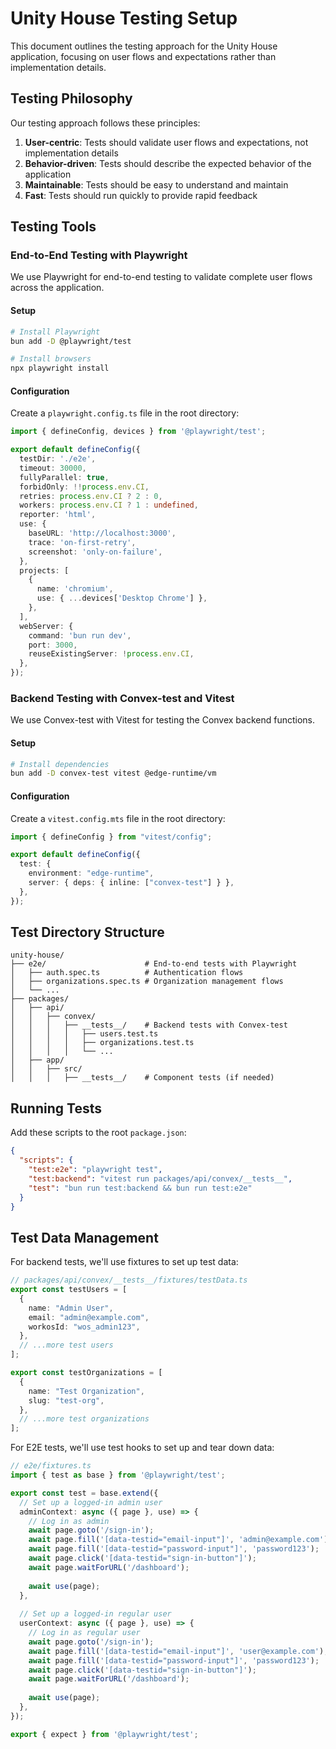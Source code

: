 # Unity House Testing Setup

This document outlines the testing approach for the Unity House application, focusing on user flows and expectations rather than implementation details.

## Testing Philosophy

Our testing approach follows these principles:

1. **User-centric**: Tests should validate user flows and expectations, not implementation details
2. **Behavior-driven**: Tests should describe the expected behavior of the application
3. **Maintainable**: Tests should be easy to understand and maintain
4. **Fast**: Tests should run quickly to provide rapid feedback

## Testing Tools

### End-to-End Testing with Playwright

We use Playwright for end-to-end testing to validate complete user flows across the application.

#### Setup

```bash
# Install Playwright
bun add -D @playwright/test

# Install browsers
npx playwright install
```

#### Configuration

Create a `playwright.config.ts` file in the root directory:

```typescript
import { defineConfig, devices } from '@playwright/test';

export default defineConfig({
  testDir: './e2e',
  timeout: 30000,
  fullyParallel: true,
  forbidOnly: !!process.env.CI,
  retries: process.env.CI ? 2 : 0,
  workers: process.env.CI ? 1 : undefined,
  reporter: 'html',
  use: {
    baseURL: 'http://localhost:3000',
    trace: 'on-first-retry',
    screenshot: 'only-on-failure',
  },
  projects: [
    {
      name: 'chromium',
      use: { ...devices['Desktop Chrome'] },
    },
  ],
  webServer: {
    command: 'bun run dev',
    port: 3000,
    reuseExistingServer: !process.env.CI,
  },
});
```

### Backend Testing with Convex-test and Vitest

We use Convex-test with Vitest for testing the Convex backend functions.

#### Setup

```bash
# Install dependencies
bun add -D convex-test vitest @edge-runtime/vm
```

#### Configuration

Create a `vitest.config.mts` file in the root directory:

```typescript
import { defineConfig } from "vitest/config";

export default defineConfig({
  test: {
    environment: "edge-runtime",
    server: { deps: { inline: ["convex-test"] } },
  },
});
```

## Test Directory Structure

```
unity-house/
├── e2e/                      # End-to-end tests with Playwright
│   ├── auth.spec.ts          # Authentication flows
│   ├── organizations.spec.ts # Organization management flows
│   └── ...
├── packages/
│   ├── api/
│   │   ├── convex/
│   │   │   ├── __tests__/    # Backend tests with Convex-test
│   │   │   │   ├── users.test.ts
│   │   │   │   ├── organizations.test.ts
│   │   │   │   └── ...
│   ├── app/
│   │   ├── src/
│   │   │   ├── __tests__/    # Component tests (if needed)
```

## Running Tests

Add these scripts to the root `package.json`:

```json
{
  "scripts": {
    "test:e2e": "playwright test",
    "test:backend": "vitest run packages/api/convex/__tests__",
    "test": "bun run test:backend && bun run test:e2e"
  }
}
```

## Test Data Management

For backend tests, we'll use fixtures to set up test data:

```typescript
// packages/api/convex/__tests__/fixtures/testData.ts
export const testUsers = [
  {
    name: "Admin User",
    email: "admin@example.com",
    workosId: "wos_admin123",
  },
  // ...more test users
];

export const testOrganizations = [
  {
    name: "Test Organization",
    slug: "test-org",
  },
  // ...more test organizations
];
```

For E2E tests, we'll use test hooks to set up and tear down data:

```typescript
// e2e/fixtures.ts
import { test as base } from '@playwright/test';

export const test = base.extend({
  // Set up a logged-in admin user
  adminContext: async ({ page }, use) => {
    // Log in as admin
    await page.goto('/sign-in');
    await page.fill('[data-testid="email-input"]', 'admin@example.com');
    await page.fill('[data-testid="password-input"]', 'password123');
    await page.click('[data-testid="sign-in-button"]');
    await page.waitForURL('/dashboard');
    
    await use(page);
  },
  
  // Set up a logged-in regular user
  userContext: async ({ page }, use) => {
    // Log in as regular user
    await page.goto('/sign-in');
    await page.fill('[data-testid="email-input"]', 'user@example.com');
    await page.fill('[data-testid="password-input"]', 'password123');
    await page.click('[data-testid="sign-in-button"]');
    await page.waitForURL('/dashboard');
    
    await use(page);
  },
});

export { expect } from '@playwright/test';
```
